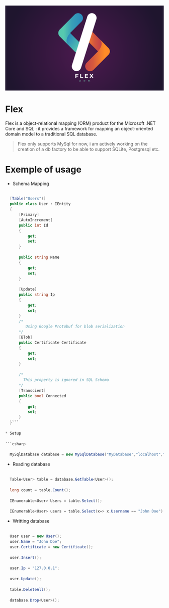<p align="center">
  <img src="Utils/logo.png" />
</p>

# Flex 

Flex is a object-relational mapping (ORM) product for the Microsoft .NET Core and SQL : it provides a framework for mapping an object-oriented domain model to a traditional SQL database.

> Flex only supports MySql for now, i am actively working on the creation of a db factory to be able to support SQLite, Postgresql etc.
# Exemple of usage


* Schema Mapping

```csharp

  [Table("Users")]
  public class User : IEntity
  { 
      [Primary]
      [AutoIncrement]
      public int Id
      {
          get;
          set;
      }

      public string Name
      {
          get;
          set;
      }

      [Update]
      public string Ip
      {
          get;
          set;
      }
      /*
         Using Google Protobuf for blob serialization
      */
      [Blob]
      public Certificate Certificate
      {
          get;
          set;
      }

      /*
        This property is ignored in SQL Schema
      */
      [Transcient] 
      public bool Connected
      {
          get;
          set;
      }
  }```

* Setup

```csharp

  MySqlDatabase database = new MySqlDatabase("MyDatabase","localhost","root","");
```

* Reading database

```csharp

  Table<User> table = database.GetTable<User>();

  long count = table.Count();

  IEnumerable<User> Users = table.Select();

  IEnumerable<User> users = table.Select(x=> x.Username == "John Doe").GroupBy(x => x.Ip); // Dynamic query builder

```

* Writting database

```csharp

  User user = new User();
  user.Name = "John Doe";
  user.Certificate = new Certificate();

  user.Insert();

  user.Ip = "127.0.0.1";

  user.Update();

  table.DeleteAll();

  database.Drop<User>();

```


